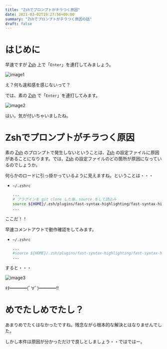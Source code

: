 ```yaml
---
title: "Zshでプロンプトがチラつく原因"
date: 2021-03-02T19:27:56+09:00
summary: "Zshでプロンプトがチラつく原因の話"
draft: false
---
```

# はじめに
早速ですが [Zsh](https://www.zsh.org/) 上で「`Enter`」を連打してみましょう。  

![image1](image1.gif)

え？何も違和感を感じないって？  

では、素の [Zsh](https://www.zsh.org/) で「`Enter`」を連打してみます。  

![image2](image2.gif)

はい。気が付いちゃいましたね。  

# Zshでプロンプトがチラつく原因
素の [Zsh](https://www.zsh.org/) のプロンプトで発生しないということは、[Zsh](https://www.zsh.org/) の設定ファイルに原因があることになります。では、[Zsh](https://www.zsh.org/) の設定ファイルのどの箇所が原因になっているのでしょうか。  

何らかのロードに引っ掛かっているように見えますね。ということは・・・

* `~/.zshrc`
  ```zsh
  ...
  # プラグインを git clone した後、source をして読込み
  source ${HOME}/.zsh/plugins/fast-syntax-highlighting/fast-syntax-highlighting.plugin.zsh
  ...
  ```

ここだ！！  

早速コメントアウトで動作確認をしてみます。  

* `~/.zshrc`
  ```zsh
  ...
  #source ${HOME}/.zsh/plugins/fast-syntax-highlighting/fast-syntax-highlighting.plugin.zsh
  ...
  ```

すると・・・  

![image3](image3.gif)

ｷﾀ━━━━(ﾟ∀ﾟ)━━━━!!  

# めでたしめでたし？
あまりめでたくはなかったですね。残念ながら根本的な解決とはなりませんでした。  

しかし本件は原因が分かっただけで良しとしましょう・・ではではー。
